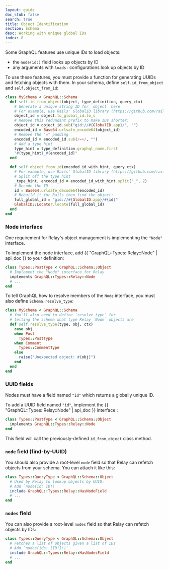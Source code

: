```yaml
---
layout: guide
doc_stub: false
search: true
title: Object Identification
section: Schema
desc: Working with unique global IDs
index: 8
---
```


Some GraphQL features use unique IDs to load objects:

- the `node(id:)` field looks up objects by ID
- any arguments with `loads:` configurations look up objects by ID

To use these features, you must provide a function for generating UUIDs and fetching objects with them. In your schema, define `self.id_from_object` and `self.object_from_id`:

```ruby
class MySchema < GraphQL::Schema
  def self.id_from_object(object, type_definition, query_ctx)
    # Generate a unique string ID for `object` here
    # For example, use Rails' GlobalID library (https://github.com/rails/globalid):
    object_id = object.to_global_id.to_s
    # Remove this redundant prefix to make IDs shorter:
    object_id = object_id.sub("gid://#{GlobalID.app}/", "")
    encoded_id = Base64.urlsafe_encode64(object_id)
    # Remove the "=" padding
    encoded_id = encoded_id.sub(/=+/, "")
    # Add a type hint
    type_hint = type_definition.graphql_name.first
    "#{type_hint}_#{encoded_id}"
  end

  def self.object_from_id(encoded_id_with_hint, query_ctx)
    # For example, use Rails' GlobalID library (https://github.com/rails/globalid):
    # Split off the type hint
    _type_hint, encoded_id = encoded_id_with_hint.split("_", 2)
    # Decode the ID
    id = Base64.urlsafe_decode64(encoded_id)
    # Rebuild it for Rails then find the object:
    full_global_id = "gid://#{GlobalID.app}/#{id}"
    GlobalID::Locator.locate(full_global_id)
  end
end
```

### Node interface

One requirement for Relay's object management is implementing the `"Node"` interface.

To implement the node interface, add {{ "GraphQL::Types::Relay::Node" | api_doc }} to your definition:

```ruby
class Types::PostType < GraphQL::Schema::Object
  # Implement the "Node" interface for Relay
  implements GraphQL::Types::Relay::Node
  # ...
end
```

To tell GraphQL how to resolve members of the `Node` interface, you must also define `Schema.resolve_type`:

```ruby
class MySchema < GraphQL::Schema
  # You'll also need to define `resolve_type` for
  # telling the schema what type Relay `Node` objects are
  def self.resolve_type(type, obj, ctx)
    case obj
    when Post
      Types::PostType
    when Comment
      Types::CommentType
    else
      raise("Unexpected object: #{obj}")
    end
  end
end
```

### UUID fields

Nodes must have a field named `"id"` which returns a globally unique ID.

To add a UUID field named `"id"`, implement the {{ "GraphQL::Types::Relay::Node" | api_doc }} interface::

```ruby
class Types::PostType < GraphQL::Schema::Object
  implements GraphQL::Types::Relay::Node
end
```

This field will call the previously-defined `id_from_object` class method.

### `node` field (find-by-UUID)

You should also provide a root-level `node` field so that Relay can refetch objects from your schema. You can attach it like this:

```ruby
class Types::QueryType < GraphQL::Schema::Object
  # Used by Relay to lookup objects by UUID:
  # Add `node(id: ID!)
  include GraphQL::Types::Relay::HasNodeField
  # ...
end
```

### `nodes` field

You can also provide a root-level `nodes` field so that Relay can refetch objects by IDs:

```ruby
class Types::QueryType < GraphQL::Schema::Object
  # Fetches a list of objects given a list of IDs
  # Add `nodes(ids: [ID!]!)`
  include GraphQL::Types::Relay::HasNodesField
  # ...
end
```
